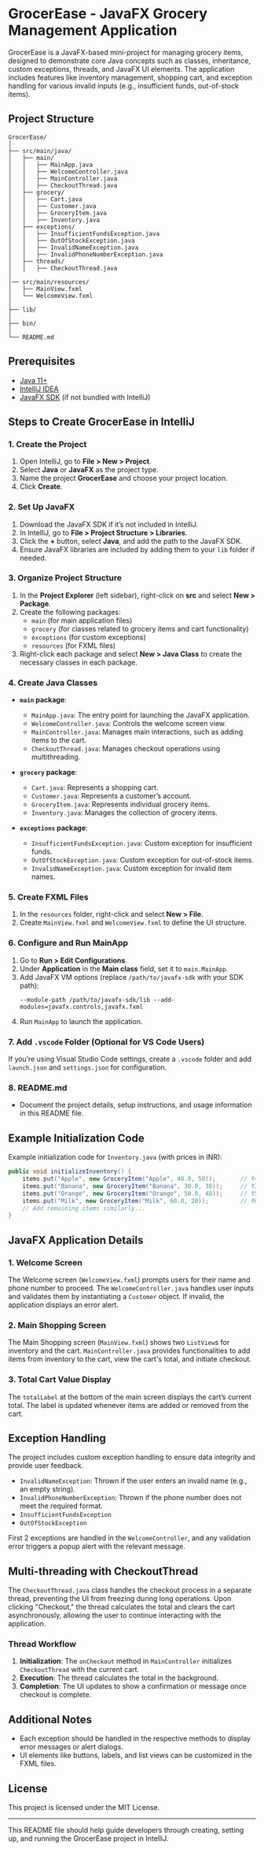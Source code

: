 # GrocerEase - JavaFX Grocery Management Application

GrocerEase is a JavaFX-based mini-project for managing grocery items, designed to demonstrate core Java concepts such as classes, inheritance, custom exceptions, threads, and JavaFX UI elements. The application includes features like inventory management, shopping cart, and exception handling for various invalid inputs (e.g., insufficient funds, out-of-stock items).

## Project Structure

```
GrocerEase/
│ 
├── src/main/java/
│   ├── main/
│   │   ├── MainApp.java
│   │   ├── WelcomeController.java
│   │   ├── MainController.java
│   │   ├── CheckoutThread.java
│   ├── grocery/
│   │   ├── Cart.java
│   │   ├── Customer.java
│   │   ├── GroceryItem.java
│   │   ├── Inventory.java
│   ├── exceptions/
│   │   ├── InsufficientFundsException.java
│   │   ├── OutOfStockException.java
│   │   ├── InvalidNameException.java
│   │   ├── InvalidPhoneNumberException.java
│   ├── threads/
│   │   ├── CheckoutThread.java
│ 
│── src/main/resources/
│   ├── MainView.fxml
│   └── WelcomeView.fxml
│ 
├── lib/
│ 
├── bin/
│ 
└── README.md
```

## Prerequisites
- [Java 11+](https://www.oracle.com/java/technologies/javase-downloads.html)
- [IntelliJ IDEA](https://www.jetbrains.com/idea/download/)
- [JavaFX SDK](https://gluonhq.com/products/javafx/) (if not bundled with IntelliJ)

## Steps to Create GrocerEase in IntelliJ

### 1. **Create the Project**
1. Open IntelliJ, go to **File > New > Project**.
2. Select **Java** or **JavaFX** as the project type.
3. Name the project **GrocerEase** and choose your project location.
4. Click **Create**.

### 2. **Set Up JavaFX**
1. Download the JavaFX SDK if it’s not included in IntelliJ.
2. In IntelliJ, go to **File > Project Structure > Libraries**.
3. Click the **+** button, select **Java**, and add the path to the JavaFX SDK.
4. Ensure JavaFX libraries are included by adding them to your `lib` folder if needed.

### 3. **Organize Project Structure**
1. In the **Project Explorer** (left sidebar), right-click on **src** and select **New > Package**.
2. Create the following packages:
    - `main` (for main application files)
    - `grocery` (for classes related to grocery items and cart functionality)
    - `exceptions` (for custom exceptions)
    - `resources` (for FXML files)
3. Right-click each package and select **New > Java Class** to create the necessary classes in each package.

### 4. **Create Java Classes**

- **`main` package**:
    - `MainApp.java`: The entry point for launching the JavaFX application.
    - `WelcomeController.java`: Controls the welcome screen view.
    - `MainController.java`: Manages main interactions, such as adding items to the cart.
    - `CheckoutThread.java`: Manages checkout operations using multithreading.

- **`grocery` package**:
    - `Cart.java`: Represents a shopping cart.
    - `Customer.java`: Represents a customer’s account.
    - `GroceryItem.java`: Represents individual grocery items.
    - `Inventory.java`: Manages the collection of grocery items.

- **`exceptions` package**:
    - `InsufficientFundsException.java`: Custom exception for insufficient funds.
    - `OutOfStockException.java`: Custom exception for out-of-stock items.
    - `InvalidNameException.java`: Custom exception for invalid item names.

### 5. **Create FXML Files**
1. In the `resources` folder, right-click and select **New > File**.
2. Create `MainView.fxml` and `WelcomeView.fxml` to define the UI structure.

### 6. **Configure and Run MainApp**
1. Go to **Run > Edit Configurations**.
2. Under **Application** in the **Main class** field, set it to `main.MainApp`.
3. Add JavaFX VM options (replace `/path/to/javafx-sdk` with your SDK path):
   ```
   --module-path /path/to/javafx-sdk/lib --add-modules=javafx.controls,javafx.fxml
   ```
4. Run `MainApp` to launch the application.

### 7. **Add `.vscode` Folder (Optional for VS Code Users)**
If you’re using Visual Studio Code settings, create a `.vscode` folder and add `launch.json` and `settings.json` for configuration.

### 8. **README.md**
- Document the project details, setup instructions, and usage information in this README file.

## Example Initialization Code
Example initialization code for `Inventory.java` (with prices in INR):

```java
public void initializeInventory() {
    items.put("Apple", new GroceryItem("Apple", 40.0, 50));       // ₹40 per kg
    items.put("Banana", new GroceryItem("Banana", 30.0, 30));     // ₹30 per dozen
    items.put("Orange", new GroceryItem("Orange", 50.0, 40));     // ₹50 per kg
    items.put("Milk", new GroceryItem("Milk", 60.0, 20));         // ₹60 per liter
    // Add remaining items similarly...
}
```
## JavaFX Application Details
### 1. Welcome Screen
The Welcome screen (`WelcomeView.fxml`) prompts users for their name and phone number to proceed. The `WelcomeController.java` handles user inputs and validates them by instantiating a `Customer` object. If invalid, the application displays an error alert.

### 2. Main Shopping Screen
The Main Shopping screen (`MainView.fxml`) shows two `ListView`s for inventory and the cart. `MainController.java` provides functionalities to add items from inventory to the cart, view the cart's total, and initiate checkout.

### 3. Total Cart Value Display
The `totalLabel` at the bottom of the main screen displays the cart’s current total. The label is updated whenever items are added or removed from the cart.

## Exception Handling
The project includes custom exception handling to ensure data integrity and provide user feedback.
- `InvalidNameException`: Thrown if the user enters an invalid name (e.g., an empty string).
- `InvalidPhoneNumberException`: Thrown if the phone number does not meet the required format.
- `InsufficientFundsException`
- `OutOfStockException`

First 2 exceptions are handled in the `WelcomeController`, and any validation error triggers a popup alert with the relevant message.

## Multi-threading with CheckoutThread
The `CheckoutThread.java` class handles the checkout process in a separate thread, preventing the UI from freezing during long operations. Upon clicking "Checkout," the thread calculates the total and clears the cart asynchronously, allowing the user to continue interacting with the application.

### Thread Workflow
1. **Initialization**: The `onCheckout` method in `MainController` initializes `CheckoutThread` with the current cart.
2. **Execution**: The thread calculates the total in the background.
3. **Completion**: The UI updates to show a confirmation or message once checkout is complete.
## Additional Notes
- Each exception should be handled in the respective methods to display error messages or alert dialogs.
- UI elements like buttons, labels, and list views can be customized in the FXML files.

## License
This project is licensed under the MIT License.

---

This README file should help guide developers through creating, setting up, and running the GrocerEase project in IntelliJ.
